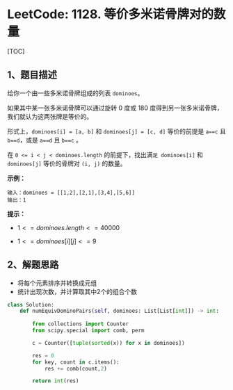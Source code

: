 # LeetCode: 1128. 等价多米诺骨牌对的数量

[TOC]

## 1、题目描述

给你一个由一些多米诺骨牌组成的列表  `dominoes`。

如果其中某一张多米诺骨牌可以通过旋转 0 度或 180 度得到另一张多米诺骨牌，我们就认为这两张牌是等价的。

形式上，`dominoes[i] = [a, b]` 和 `dominoes[j] = [c, d]` 等价的前提是 `a==c` 且 `b==d`，或是 `a==d` 且 `b==c` 。

在 `0 <= i < j < dominoes.length` 的前提下，找出满`足 dominoes[i]` 和` dominoes[j]` 等价的骨牌对 `(i, j)` 的数量。

 

**示例：**

```
输入：dominoes = [[1,2],[2,1],[3,4],[5,6]]
输出：1
```



**提示：**

-  $1 <= dominoes.length <= 40000$ 

-  $1 <= dominoes[i][j] <= 9$ 



## 2、解题思路

- 将每个元素排序并转换成元组
- 统计出现次数，并计算取其中2个的组合个数



```python
class Solution:
    def numEquivDominoPairs(self, dominoes: List[List[int]]) -> int:
        
        from collections import Counter
        from scipy.special import comb, perm

        c = Counter([tuple(sorted(x)) for x in dominoes])

        res = 0
        for key, count in c.items():
            res += comb(count,2)

        return int(res)
```

